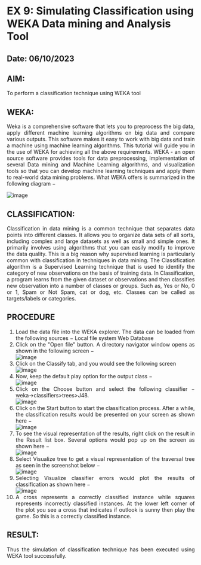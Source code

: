 # EX 9: Simulating Classification using WEKA Data mining and Analysis Tool

## Date: 06/10/2023

## AIM:
To perform a classification technique using WEKA tool
## WEKA:
<div align="justify">
Weka is a comprehensive software that lets you to preprocess the big data, apply different machine learning algorithms on big data and compare various outputs. This software makes it easy to work with big data and train a machine using machine learning algorithms. This tutorial will guide you in the use of WEKA for achieving all the above requirements.
WEKA - an open source software provides tools for data preprocessing, implementation of several Data mining and Machine Learning algorithms, and visualization tools so that you can develop machine learning techniques and apply them to real-world data mining problems. What WEKA offers is summarized in the following diagram −

   ![image](/exp9_DBMS-1.jpg)
   
## CLASSIFICATION:
<div align="justify">
Classification in data mining is a common technique that separates data points into different classes. It allows you to organize data sets of all sorts, including complex and large datasets as well as small and simple ones. It primarily involves using algorithms that you can easily modify to improve the data quality. This is a big reason why supervised learning is particularly common with classification in techniques in data mining. The Classification algorithm is a Supervised Learning technique that is used to identify the category of new observations on the basis of training data. In Classification, a program learns from the given dataset or observations and then classifies new observation into a number of classes or groups. Such as, Yes or No, 0 or 1, Spam or Not Spam, cat or dog, etc. Classes can be called as targets/labels or categories.<br>
  
## PROCEDURE
1. Load the data file into the WEKA explorer. The data can be loaded from the following sources −
   Local file system
   Web
   Database
2. Click on the "Open file" button. A directory navigator window opens as shown in the following screen − <br>
   ![image](/exp9_DBMS-2.png)
3. Click on the Classify tab, and you would see the following screen <br>
   ![image](/exp9_DBMS-3.png)
4. Now, keep the default play option for the output class −<br>
   ![image](/exp9_DBMS-4.png)
5. Click on the Choose button and select the following classifier − weka→classifiers>trees>J48. <br>
   ![image](/exp9_DBMS-5.png)
6. Click on the Start button to start the classification process. After a while, the classification results would be presented on your screen as shown here −<br>
   ![image](/exp9_DBMS-6.png)
7. To see the visual representation of the results, right click on the result in the Result list box. Several options would pop up on the screen as shown here −<br>
   ![image](/exp9_DBMS-7.png)
8. Select Visualize tree to get a visual representation of the traversal tree as seen in the screenshot below −<br>
   ![image](/exp9_DBMS-8.png)
9. Selecting Visualize classifier errors would plot the results of classification as shown here −<br>
   ![image](/exp9_DBMS-9.png)
10. A cross represents a correctly classified instance while squares represents incorrectly classified instances. At the lower left corner of the plot you see a cross that indicates if outlook is sunny then play the game. So this is a correctly classified instance.<br>

## RESULT:
Thus the simulation of classification technique has been executed using WEKA tool successfully.








